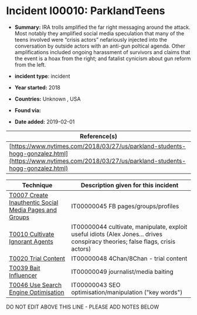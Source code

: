 # Incident I00010: ParklandTeens

* **Summary:** IRA trolls amplified the far right messaging around the attack. Most notably they amplified social media speculation that many of the teens involved were “crisis actors” nefariously injected into the conversation by outside actors with an anti-gun poltical agenda. Other amplifications included ongoing harassment of survivors and claims that the event is a hoax from the right; and fatalist cynicism about gun reform from the left.

* **incident type**: incident

* **Year started:** 2018

* **Countries:** Unknown , USA

* **Found via:** 

* **Date added:** 2019-02-01


| Reference(s) |
| --------- |
| [https://www.nytimes.com/2018/03/27/us/parkland-students-hogg-gonzalez.html](https://www.nytimes.com/2018/03/27/us/parkland-students-hogg-gonzalez.html) |

 

| Technique | Description given for this incident |
| --------- | ------------------------- |
| [T0007 Create Inauthentic Social Media Pages and Groups](../../generated_pages/techniques/T0007.md) | IT00000045 FB pages/groups/profiles |
| [T0010 Cultivate Ignorant Agents](../../generated_pages/techniques/T0010.md) | IT00000044 cultivate, manipulate, exploit useful idiots (Alex Jones... drives conspiracy theories; false flags, crisis actors) |
| [T0020 Trial Content](../../generated_pages/techniques/T0020.md) | IT00000048 4Chan/8Chan - trial content |
| [T0039 Bait Influencer](../../generated_pages/techniques/T0039.md) | IT00000049 journalist/media baiting |
| [T0046 Use Search Engine Optimisation](../../generated_pages/techniques/T0046.md) | IT00000043 SEO optimisation/manipulation ("key words") |


DO NOT EDIT ABOVE THIS LINE - PLEASE ADD NOTES BELOW